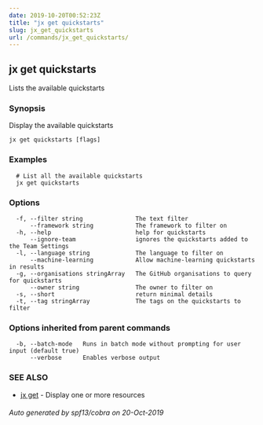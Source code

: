 ```yaml
---
date: 2019-10-20T00:52:23Z
title: "jx get quickstarts"
slug: jx_get_quickstarts
url: /commands/jx_get_quickstarts/
---
```

## jx get quickstarts

Lists the available quickstarts

### Synopsis

Display the available quickstarts

```
jx get quickstarts [flags]
```

### Examples

```
  # List all the available quickstarts
  jx get quickstarts
```

### Options

```
  -f, --filter string               The text filter
      --framework string            The framework to filter on
  -h, --help                        help for quickstarts
      --ignore-team                 ignores the quickstarts added to the Team Settings
  -l, --language string             The language to filter on
      --machine-learning            Allow machine-learning quickstarts in results
  -g, --organisations stringArray   The GitHub organisations to query for quickstarts
      --owner string                The owner to filter on
  -s, --short                       return minimal details
  -t, --tag stringArray             The tags on the quickstarts to filter
```

### Options inherited from parent commands

```
  -b, --batch-mode   Runs in batch mode without prompting for user input (default true)
      --verbose      Enables verbose output
```

### SEE ALSO

* [jx get](/commands/jx_get/)	 - Display one or more resources

###### Auto generated by spf13/cobra on 20-Oct-2019
